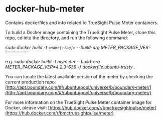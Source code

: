 # docker-hub-meter
Contains dockerfiles and info related to TrueSight Pulse Meter containers.

To build a Docker image containing the TrueSight Pulse Meter, clone this repo, cd into the directory, and run the following command:

*sudo docker build -t `<name[:tag]>` --build-arg METER_PACKAGE_VER=<meter version> -f dockerfile.ubuntu-trusty .*

e.g.  *sudo docker build -t mymeter --build-arg METER_PACKAGE_VER=4.2.3-639 -f dockerfile.ubuntu-trusty .*

You can locate the latest available version of the meter by checking the current production repo: [http://apt.boundary.com/#!/ubuntu/pool/universe/b/boundary-meter/](http://apt.boundary.com/#!/ubuntu/pool/universe/b/boundary-meter/)

For more information on the TrueSight Pulse Meter container image for Docker, please visit: [https://hub.docker.com/r/bmctruesightpulse/meter](https://hub.docker.com/r/bmctruesightpulse/meter)
